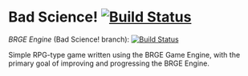 Bad Science! [![Build Status](https://jenkins.brwyatt.net/job/BadScience/badge/icon)](https://jenkins.brwyatt.net/job/BadScience/)
============
*BRGE Engine* (Bad Science! branch): [![Build Status](https://jenkins.brwyatt.net/job/BRGE%20-%20BadScience/badge/icon)](https://jenkins.brwyatt.net/job/BRGE%20-%20BadScience/)

Simple RPG-type game written using the BRGE Game Engine, with the primary goal of improving and progressing the BRGE Engine.
